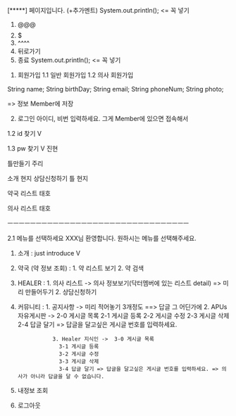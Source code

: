 [*****] 페이지입니다.
(+추가멘트)
System.out.println(); <= 꼭 넣기
1)   @@@
2)   $$$$$
3)   ^^^^
4)   뒤로가기
0)   종료
System.out.println(); <= 꼭 넣기


1. 회원가입
 1.1 일반 회원가입
 1.2 의사 회원가입

  String name;
  String birthDay;
  String email;
  String phoneNum;
   String photo;

=> 정보 Member에 저장

2. 로그인
아이디, 비번 입력하세요.
그게 Member에 있으면 접속해서

1.2 id 찾기   V

1.3 pw  찾기	V    진현

틀만들기 주리

소개 현지
상담신청하기 틀 현지

약국 리스트 태호

의사 리스트 태호

ㅡㅡㅡㅡㅡㅡㅡㅡㅡㅡㅡㅡㅡㅡㅡㅡㅡㅡㅡㅡㅡㅡㅡㅡㅡㅡㅡㅡㅡㅡㅡㅡ

 2.1 메뉴를 선택하세요
XXX님 환영합니다. 원하시는 메뉴를 선택해주세요.

1. 소개 : just introduce	V

2. 약국 (약 정보 조회)  : 1. 약 리스트 보기   2. 약 검색

3. HEALER : 1. 의사 리스트 -> 의사 정보보기(닥터멤버에 있는 리스트 detail)  => 미리 만들어두기
			2. 상담신청하기

4. 커뮤니티	: 1. 공지사항 -> 미리 적어놓기 3개정도 ==> 답글 그 어딘가에
			  	  2. APUs 자유게시판  -> 2-0 게시글 목록
					2-1 게시글 등록
					2-2 게시글 수정
					2-3 게시글 삭제
					2-4 답글 달기 =>  답글을 달고싶은 게시글 번호를 입력하세요.
				
			      3. Healer 지식인 ->  3-0 게시글 목록
					3-1 게시글 등록
					3-2 게시글 수정
					3-3 게시글 삭제
					3-4 답글 달기 => 답글을 달고싶은 게시글 번호를 입력하세요. => 의사가 아니라 답글을 달 수 없습니다.


5. 내정보 조회
0. 로그아웃



